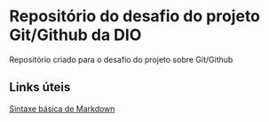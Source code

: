 # Repositório do desafio do projeto Git/Github da DIO
Repositório criado para o desafio do projeto sobre Git/Github

## Links úteis

[Sintaxe básica de Markdown](https://www.markdownguide.org/basic-syntax/)
